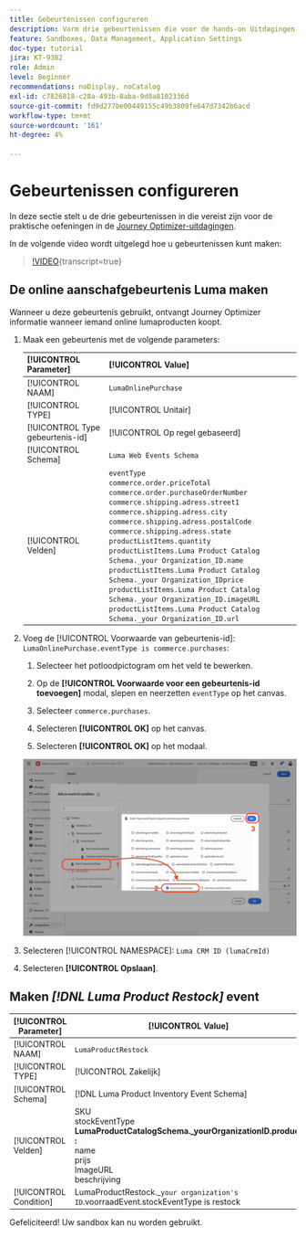 ```yaml
---
title: Gebeurtenissen configureren
description: Vorm drie gebeurtenissen die voor de hands-on Uitdagingen van Journey Optimizer worden vereist
feature: Sandboxes, Data Management, Application Settings
doc-type: tutorial
jira: KT-9382
role: Admin
level: Beginner
recommendations: noDisplay, noCatalog
exl-id: c7826818-c28a-493b-8aba-9d8a8102336d
source-git-commit: fd9d277be00449155c49b3809fe647d7342b6acd
workflow-type: tm+mt
source-wordcount: '161'
ht-degree: 4%

---
```


# Gebeurtenissen configureren

In deze sectie stelt u de drie gebeurtenissen in die vereist zijn voor de praktische oefeningen in de [Journey Optimizer-uitdagingen](/help/challenges/introduction-and-prerequisites.md).

In de volgende video wordt uitgelegd hoe u gebeurtenissen kunt maken:

>[!VIDEO](https://video.tv.adobe.com/v/336253?quality=12&learn=on){transcript=true}

## De online aanschafgebeurtenis Luma maken

Wanneer u deze gebeurtenis gebruikt, ontvangt Journey Optimizer informatie wanneer iemand online lumaproducten koopt.

1. Maak een gebeurtenis met de volgende parameters:

   | [!UICONTROL Parameter] | [!UICONTROL Value] |
   |-------------|-----------|
   | [!UICONTROL NAAM] | `LumaOnlinePurchase` |
   | [!UICONTROL TYPE] | [!UICONTROL Unitair] |
   | [!UICONTROL Type gebeurtenis-id] | [!UICONTROL Op regel gebaseerd] |
   | [!UICONTROL Schema] | `Luma Web Events Schema` |
   | [!UICONTROL Velden] | `eventType` <br>`commerce.order.priceTotal`<br>`commerce.order.purchaseOrderNumber`<br>`commerce.shipping.adress.street1`<br>`commerce.shipping.adress.city`<br>`commerce.shipping.adress.postalCode`<br>`commerce.shipping.adress.state`<br>`productListItems.quantity`<br>`productListItems.Luma Product Catalog Schema._your Organization_ID.name`<br>`productListItems.Luma Product Catalog Schema._your Organization_IDprice`<br>`productListItems.Luma Product Catalog Schema._your Organization_ID.imageURL`<br>`productListItems.Luma Product Catalog Schema._your Organization_ID.url` |

1. Voeg de [!UICONTROL Voorwaarde van gebeurtenis-id]: `LumaOnlinePurchase.eventType is commerce.purchases`:

   1. Selecteer het potloodpictogram om het veld te bewerken.

   1. Op de **[!UICONTROL Voorwaarde voor een gebeurtenis-id toevoegen]** modal, slepen en neerzetten `eventType` op het canvas.
   1. Selecteer `commerce.purchases`.
   1. Selecteren **[!UICONTROL OK]** op het canvas.
   1. Selecteren **[!UICONTROL OK]** op het modaal.

   ![Gebeurtenisvoorwaarde toevoegen](/help/tutorial-configure-a-training-sandbox/assets/Event-lumaOnlinePurchase-condition-1.png)

1. Selecteren [!UICONTROL NAMESPACE]: `Luma CRM ID (lumaCrmId)`

1. Selecteren **[!UICONTROL Opslaan]**.

## Maken *[!DNL Luma Product Restock]* event

| [!UICONTROL Parameter] | [!UICONTROL Value] |
|-------------|-----------|
| [!UICONTROL NAAM] | `LumaProductRestock` |
| [!UICONTROL TYPE] | [!UICONTROL Zakelijk] |
| [!UICONTROL Schema] | [!DNL Luma Product Inventory Event Schema] |
| [!UICONTROL Velden] | SKU <br> stockEventType<br><b>LumaProductCatalogSchema._yourOrganizationID.product :</b> <br>name<br>prijs<br> ImageURL<br>beschrijving |
| [!UICONTROL Condition] | LumaProductRestock._`your organization's ID`.voorraadEvent.stockEventType is restock |

Gefeliciteerd! Uw sandbox kan nu worden gebruikt.
